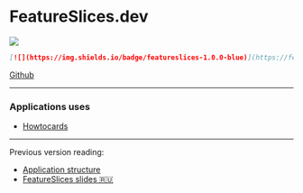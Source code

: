 # FeatureSlices.dev

[![](https://img.shields.io/badge/featureslices-1.0.0-blue)](https://featureslices.dev)


```md
[![](https://img.shields.io/badge/featureslices-1.0.0-blue)](https://featureslices.dev)
```

[Github](https://github.com/featureslices)

---

### Applications uses

- [Howtocards](https://github.com/howtocards/frontend)

---

Previous version reading:

- [Application structure](https://sova.dev/application-structure/)
- [FeatureSlices slides 🇷🇺](https://tg.guru/feature_slices)
